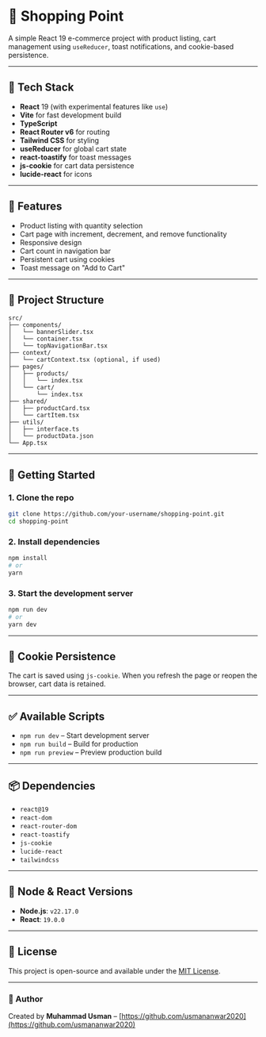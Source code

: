 # 💼 Shopping Point

A simple React 19 e-commerce project with product listing, cart management using `useReducer`, toast notifications, and cookie-based persistence.

---

## 🔧 Tech Stack

* **React** 19 (with experimental features like `use`)
* **Vite** for fast development build
* **TypeScript**
* **React Router v6** for routing
* **Tailwind CSS** for styling
* **useReducer** for global cart state
* **react-toastify** for toast messages
* **js-cookie** for cart data persistence
* **lucide-react** for icons

---

## 🧹 Features

* Product listing with quantity selection
* Cart page with increment, decrement, and remove functionality
* Responsive design
* Cart count in navigation bar
* Persistent cart using cookies
* Toast message on "Add to Cart"

---

## 📁 Project Structure

```
src/
├── components/
│   └── bannerSlider.tsx
│   └── container.tsx
│   └── topNavigationBar.tsx
├── context/
│   └── cartContext.tsx (optional, if used)
├── pages/
│   ├── products/
│   │   └── index.tsx
│   └── cart/
│       └── index.tsx
├── shared/
│   ├── productCard.tsx
│   └── cartItem.tsx
├── utils/
│   ├── interface.ts
│   └── productData.json
└── App.tsx
```

---

## 🚀 Getting Started

### 1. Clone the repo

```bash
git clone https://github.com/your-username/shopping-point.git
cd shopping-point
```

### 2. Install dependencies

```bash
npm install
# or
yarn
```

### 3. Start the development server

```bash
npm run dev
# or
yarn dev
```

---

## 🍪 Cookie Persistence

The cart is saved using `js-cookie`. When you refresh the page or reopen the browser, cart data is retained.

---

## ✅ Available Scripts

* `npm run dev` – Start development server
* `npm run build` – Build for production
* `npm run preview` – Preview production build

---

## 📦 Dependencies

* `react@19`
* `react-dom`
* `react-router-dom`
* `react-toastify`
* `js-cookie`
* `lucide-react`
* `tailwindcss`

---

## 🧪 Node & React Versions

* **Node.js**: `v22.17.0`
* **React**: `19.0.0`

---

## 📃 License

This project is open-source and available under the [MIT License](https://github.com/usmananwar2020).

---

### 🧠 Author

Created by **Muhammad Usman** – [https://github.com/usmananwar2020](https://github.com/usmananwar2020)
